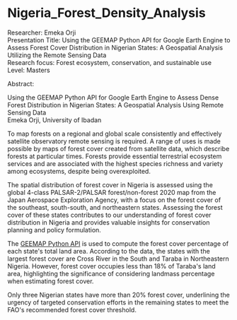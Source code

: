 # Nigeria_Forest_Density_Analysis


Researcher:  Emeka Orji<br>
Presentation Title: Using the GEEMAP Python API for Google Earth Engine to Assess Forest Cover Distribution in Nigerian States: A Geospatial Analysis Utilizing the Remote Sensing Data<br>
Research focus: Forest ecosystem, conservation, and sustainable use<br>
Level: Masters


Abstract:


Using the GEEMAP Python API for Google Earth Engine to Assess Dense Forest Distribution in Nigerian States: A Geospatial Analysis Using Remote Sensing Data<br>
Emeka Orji, University of Ibadan


To map forests on a regional and global scale consistently and effectively satellite observatory remote sensing is required. A range of uses is made possible by maps of forest cover created from satellite data, which describe forests at particular times. Forests provide essential terrestrial ecosystem services and are associated with the highest species richness and variety among ecosystems, despite being overexploited.


The spatial distribution of forest cover in Nigeria is assessed using the global 4-class PALSAR-2/PALSAR forest/non-forest 2020 map from the Japan Aerospace Exploration Agency, with a focus on the forest cover of the southeast, south-south, and northeastern states. Assessing the forest cover of these states contributes to our understanding of forest cover distribution in Nigeria and provides valuable insights for conservation planning and policy formulation.


The [GEEMAP Python API](analysis_script/nigeria_forest_cover_analysis_img.ipynb) is used to compute the forest cover percentage of each state's total land area. According to the data, the states with the largest forest cover are Cross River in the South and Taraba in Northeastern Nigeria. However, forest cover occupies less than 18% of Taraba's land area, highlighting the significance of considering landmass percentage when estimating forest cover.


Only three Nigerian states have more than 20% forest cover, underlining the urgency of targeted conservation efforts in the remaining states to meet the FAO's recommended forest cover threshold.
